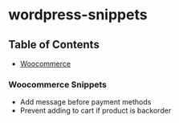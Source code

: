 # wordpress-snippets

## Table of Contents

-   [Woocommerce](#woocommerce)

### Woocommerce Snippets<a name="woocommerce"></a>

-   Add message before payment methods
-   Prevent adding to cart if product is backorder

